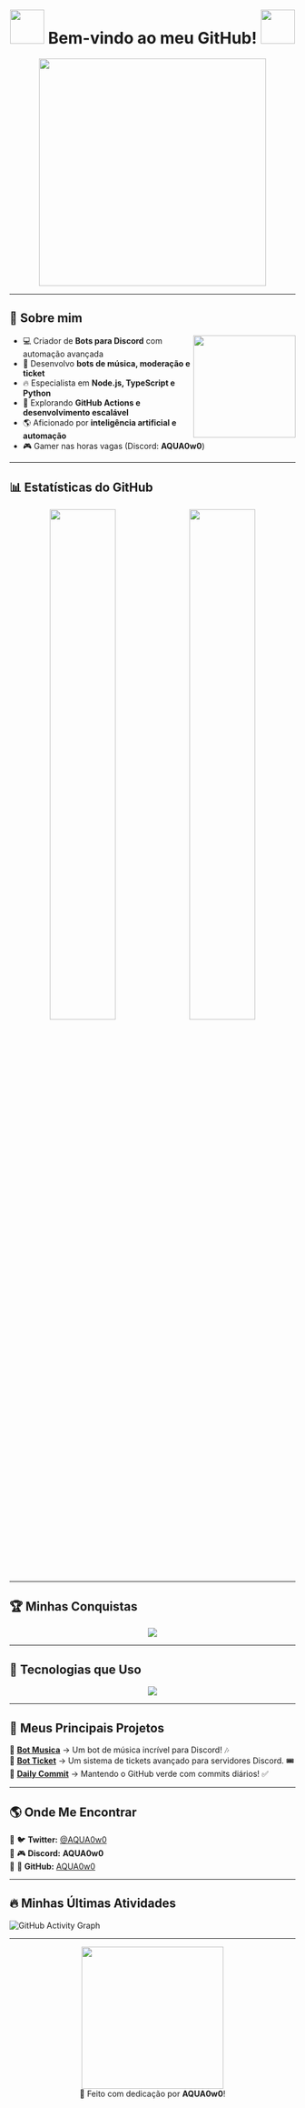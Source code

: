 <h1 align="center">
  <img src="https://files.catbox.moe/1q6gut.gif" width="60px">
  Bem-vindo ao meu GitHub!
  <img src="https://files.catbox.moe/1q6gut.gif" width="60px">
</h1>

<p align="center">
  <img src="https://files.catbox.moe/6kss9r.gif" width="400px">
</p>

---

## 🚀 Sobre mim
<img align="right" width="180px" src="https://files.catbox.moe/3cfjjo.gif">

- 💻 Criador de **Bots para Discord** com automação avançada  
- 🎵 Desenvolvo **bots de música, moderação e ticket**  
- 🔥 Especialista em **Node.js, TypeScript e Python**  
- 🚀 Explorando **GitHub Actions e desenvolvimento escalável**  
- 🌎 Aficionado por **inteligência artificial e automação**  
- 🎮 Gamer nas horas vagas (Discord: **AQUA0w0**)  

---

## 📊 Estatísticas do GitHub  
<p align="center">
  <img width="48%" src="https://github-readme-stats.vercel.app/api?username=AQUA0w0&show_icons=true&theme=radical" />
  <img width="48%" src="https://github-readme-streak-stats.herokuapp.com/?user=AQUA0w0&theme=radical" />
</p>

---

## 🏆 Minhas Conquistas  
<p align="center">
  <img src="https://github-profile-trophy.vercel.app/?username=AQUA0w0&theme=radical&row=1&no-bg=true&no-frame=true" />
</p>

---

## 🚀 Tecnologias que Uso  
<p align="center">
  <img src="https://skillicons.dev/icons?i=javascript,typescript,nodejs,python,github,bash,html,css,mysql,mongodb,git" />
</p>

---

## 🎯 Meus Principais Projetos  
📌 **[Bot Musica](https://github.com/AQUA0w0/Bot_musica)** → Um bot de música incrível para Discord! 🎶  
📌 **[Bot Ticket](https://github.com/AQUA0w0/Bot-ticket)** → Um sistema de tickets avançado para servidores Discord. 🎟️  
📌 **[Daily Commit](https://github.com/AQUA0w0/Daily-commit)** → Mantendo o GitHub verde com commits diários! ✅  

---

## 🌎 Onde Me Encontrar  
🔹 🐦 **Twitter:** [@AQUA0w0](https://twitter.com/)  
🔹 🎮 **Discord:** **AQUA0w0**  
🔹 💼 **GitHub:** [AQUA0w0](https://github.com/AQUA0w0)  

---

## 🔥 Minhas Últimas Atividades  
![GitHub Activity Graph](https://github-readme-activity-graph.vercel.app/graph?username=AQUA0w0&theme=radical)

---

<p align="center">
  <img src="https://files.catbox.moe/1q6gut.gif" width="250px">
  <br>🚀 Feito com dedicação por <b>AQUA0w0</b>!
</p>
